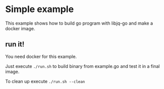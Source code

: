 # Simple example

This example shows how to build go program with libjq-go and make a docker image.

## run it!

You need docker for this example.

Just execute `./run.sh` to build binary from example.go and test it in a final image.

To clean up execute `./run.sh --clean`
